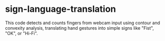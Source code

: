 # sign-language-translation
This code detects and counts fingers from webcam input using contour and convexity analysis, translating hand gestures into simple signs like "Fist", "OK", or "Hi-Fi".
